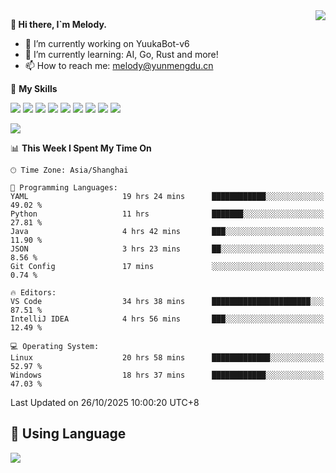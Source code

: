 <a href="#">
  <img align="right" src="https://github-readme-stats.vercel.app/api?username=melodyyuuka&count_private=true&show_icons=true" />
</a>

**👋 Hi there, I`m Melody.**

- 🔭 I’m currently working on YuukaBot-v6
- 🌱 I’m currently learning: AI, Go, Rust and more!
- 📫 How to reach me: melody@yunmengdu.cn

🌟 **My Skills** 

![](https://img.shields.io/badge/-Python-3e74a2?style=flat-square&logo=Python&logoColor=fff)
![](https://img.shields.io/badge/-Java-007396?style=flat-square&logo=OpenJDK&logoColor=fff)
![](https://img.shields.io/badge/-Node.js-339933?style=flat-square&logo=Node.js&logoColor=fff)
![](https://img.shields.io/badge/-Git-f05032?style=flat-square&logo=git&logoColor=fff)
![](https://img.shields.io/badge/-PostgreSQL-4169e1?style=flat-square&logo=PostgreSQL&logoColor=fff)
![](https://img.shields.io/badge/-Rust-000000?style=flat-square&logo=rust&logoColor=fff)
![](https://img.shields.io/badge/-VSCode-007acc?style=flat-square&logo=Visual-Studio-Code&logoColor=fff)
![](https://img.shields.io/badge/-FastAPI-009688?style=flat-square&logo=FastAPI&logoColor=fff)
![](https://img.shields.io/badge/-Linux-000000?style=flat-square&logo=Linux&logoColor=fff)


![](https://wakatime.com/badge/user/fa6dc0e2-47c5-4d2d-ae45-69fec6f2122c.svg)

<!--START_SECTION:waka-->
📊 **This Week I Spent My Time On** 

```text
🕑︎ Time Zone: Asia/Shanghai

💬 Programming Languages: 
YAML                     19 hrs 24 mins      ████████████░░░░░░░░░░░░░   49.02 % 
Python                   11 hrs              ███████░░░░░░░░░░░░░░░░░░   27.81 % 
Java                     4 hrs 42 mins       ███░░░░░░░░░░░░░░░░░░░░░░   11.90 % 
JSON                     3 hrs 23 mins       ██░░░░░░░░░░░░░░░░░░░░░░░    8.56 % 
Git Config               17 mins             ░░░░░░░░░░░░░░░░░░░░░░░░░    0.74 % 

🔥 Editors: 
VS Code                  34 hrs 38 mins      ██████████████████████░░░   87.51 % 
IntelliJ IDEA            4 hrs 56 mins       ███░░░░░░░░░░░░░░░░░░░░░░   12.49 % 

💻 Operating System: 
Linux                    20 hrs 58 mins      █████████████░░░░░░░░░░░░   52.97 % 
Windows                  18 hrs 37 mins      ████████████░░░░░░░░░░░░░   47.03 % 
```


 Last Updated on 26/10/2025 10:00:20 UTC+8
<!--END_SECTION:waka-->

## 🥰 **Using Language**

![](https://github-readme-stats.vercel.app/api/wakatime?username=MelodyYuyuko&layout=compact&hide_border=true)
